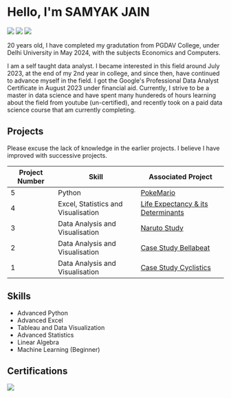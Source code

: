 # Hello, I'm SAMYAK JAIN
<a href="https://www.linkedin.com/in/samyakjaindu"><img src="https://img.shields.io/badge/-LinkedIn-0072b1?&style=for-the-badge&logo=linkedin&logoColor=white" /></a>
<a href="https://public.tableau.com/app/profile/samyak.jain8329/vizzes"><img src="https://img.shields.io/badge/-Tableau-E97627?style=for-the-badge&logo=tableau&logoColor=white" /></a>
<a href="https://drive.google.com/file/d/1QFJyrJ-NNsKBWybTbBYAAuUiHzYGYBIq/view?usp=sharing"><img src="https://img.shields.io/badge/-Resume-4285F4?style=for-the-badge&logo=resume&logoColor=white" /></a>

20 years old, I have completed my gradutation from PGDAV College, under Delhi University in May 2024, with the subjects Economics and Computers.

I am a self taught data analyst. I became interested in this field around July 2023, at the end of my 2nd year in college, and since then, have continued to advance myself in the field. I got the Google's Professional Data Analyst Certificate in August 2023 under financial aid. Currently, I strive to be a master in data science and have spent many hundereds of hours learning about the field from youtube (un-certified), and recently took on a paid data science course that am currently completing.

## Projects

Please excuse the lack of knowledge in the earlier projects. I believe I have improved with successive projects.


|Project Number| Skill                                         | Associated Project                                                                                |
|--------------|-----------------------------------------------|---------------------------------------------------------------------------------------------------|
|5             | Python                                        | <a href="https://github.com/SamyakJain-DS/PokeMario">PokeMario </a>                               |
|4             | Excel, Statistics and Visualisation           | <a href="https://github.com/SamyakJain-DS/Life-Expectancy">Life Expectancy & its Determinants </a>|
|3             | Data Analysis and Visualisation               | <a href="https://github.com/SamyakJain-DS/naruto-directors-analysis">Naruto Study                 |
|2             | Data Analysis and Visualisation               | <a href="https://github.com/SamyakJain-DS/bellabeat">Case Study Bellabeat                         |
|1             | Data Analysis and Visualisation               | <a href="https://github.com/SamyakJain-DS/cyclistics">Case Study Cyclistics                       |

## Skills
- Advanced Python
- Advanced Excel
- Tableau and Data Visualization
- Advanced Statistics
- Linear Algebra
- Machine Learning (Beginner)

## Certifications
<div>
<a href="https://coursera.org/share/08771d9d6845ed219bd47182c2c4694f"><img src="https://img.shields.io/badge/-Google%20Professional%20Data%20Analyst-4285F4?&style=for-the-badge&logo=google&logoColor=white" /></a>
</div>
